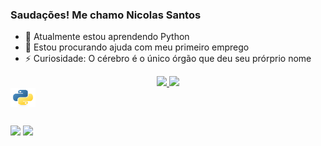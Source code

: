 ### Saudações! Me chamo Nicolas Santos


- 🌱 Atualmente estou aprendendo Python
- 🤔 Estou procurando ajuda com meu primeiro emprego
- ⚡ Curiosidade: O cérebro é o único órgão que deu seu prórprio nome 

<div align="center">
  <a href="https://github.com/NikolasSantis">
  <img height="160em" src="https://github-readme-stats.vercel.app/api?username=NikolasSantis&show_icons=true&theme=gotham&include_all_commits=true&count_private=true"/>
  <img height="140em" src="https://github-readme-stats.vercel.app/api/top-langs/?username=NikolasSantis&layout=compact&langs_count=7&theme=gotham"/>
</div>

 <img align="center" alt="Rafa-Python" height="30" width="40" src="https://raw.githubusercontent.com/devicons/devicon/master/icons/python/python-original.svg">

##

<div> 
  <a href="https://instagram.com/nicolassantos195" target="_blank"><img src="https://img.shields.io/badge/-Instagram-%23E4405F?style=for-the-badge&logo=instagram&logoColor=white" target="_blank"></a>
  <a href = "mailto:nicolastigosan@gmail.com"><img src="https://img.shields.io/badge/-Gmail-%23333?style=for-the-badge&logo=gmail&logoColor=blue" target="_blank"></a>
    
<div> 
